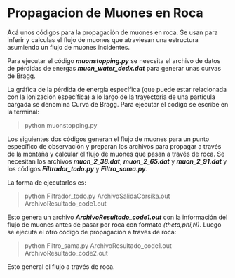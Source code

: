 # Propagacion de Muones en Roca
Acá unos códigos para la propagación de muones en roca. Se usan para inferir y calculas el flujo de muones que atraviesan una estructura asumiendo un flujo de muones incidentes.

Para ejecutar el código **_muonstopping.py_** se neecsita el archivo de datos de pérdidas de energas **_muon_water_dedx.dat_** para generar unas curvas de Bragg. 

La gráfica de la pérdida de energía específica (que puede estar relacionada con la ionización específica) a lo largo de la trayectoria de una partícula cargada se denomina Curva de Bragg. Para ejecutar el código se escribe en la terminal:

> python muonstopping.py

Los siguientes dos códigos generan el flujo de muones para un punto específico de observación y preparan los archivos para propagar a través de la montaña y calcular el flujo de muones que pasan a través de roca. Se necesitan los archivos **_muon_2_38.dat_**, **_muon_2_65.dat_** y **_muon_2_91.dat_** y los códigos **_Filtrador_todo.py_** y **_Filtro_sama.py_**.

La forma de ejecutarlos es:

> python Filtrador_todo.py ArchivoSalidaCorsika.out ArchivoResultado_code1.out

Esto genera un archivo **_ArchivoResultado_code1.out_** con la información del flujo de muones antes de pasar por roca con formato _(theta,phi,N)_. Luego se ejecuta el otro código de propagación a través de roca:

> python Filtro_sama.py ArchivoResultado_code1.out ArchivoResultado_code2.out

Esto general el flujo a través de roca.
